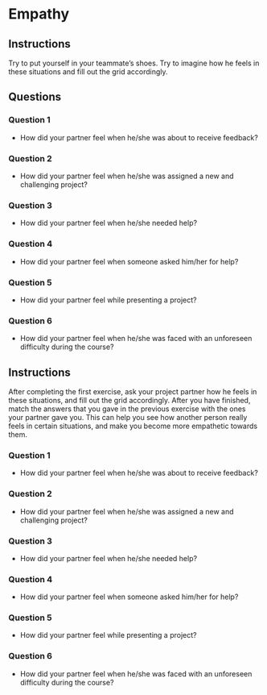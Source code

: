 # Empathy

## Instructions

Try to put yourself in your teammate’s shoes. Try to imagine how he feels in these situations and fill out the grid accordingly.

## Questions

### Question 1

- How did your partner feel when he/she was about to receive feedback? <Here comes your answer>

### Question 2

- How did your partner feel when he/she was assigned a new and challenging project? <Here comes your answer>

### Question 3

- How did your partner feel when he/she needed help? <Here comes your answer>

### Question 4

- How did your partner feel when someone asked him/her for help? <Here comes your answer>

### Question 5

- How did your partner feel while presenting a project? <Here comes your answer>

### Question 6

- How did your partner feel when he/she was faced with an unforeseen difficulty during the course? <Here comes your answer>

## Instructions

After completing the first exercise, ask your project partner how he feels in these situations, and fill out the grid accordingly.
After you have finished, match the answers that you gave in the previous exercise with the ones your partner gave you.
This can help you see how another person really feels in certain situations, and make you become more empathetic towards them.

### Question 1

- How did your partner feel when he/she was about to receive feedback? <Here comes your answer>

### Question 2

- How did your partner feel when he/she was assigned a new and challenging project? <Here comes your answer>

### Question 3

- How did your partner feel when he/she needed help? <Here comes your answer>

### Question 4

- How did your partner feel when someone asked him/her for help? <Here comes your answer>

### Question 5

- How did your partner feel while presenting a project? <Here comes your answer>

### Question 6

- How did your partner feel when he/she was faced with an unforeseen difficulty during the course? <Here comes your answer>
